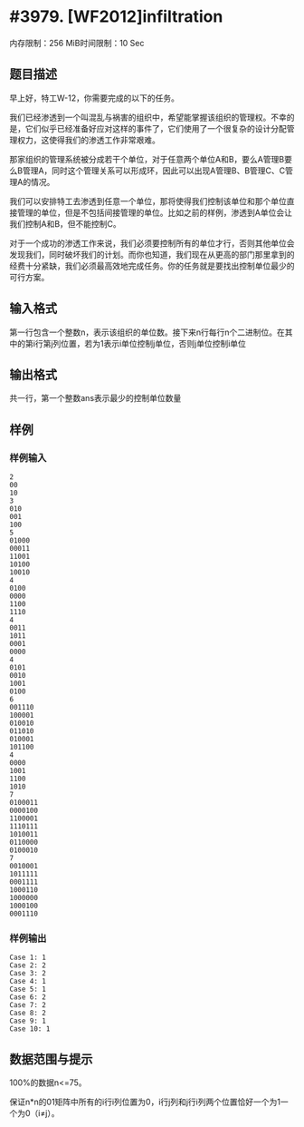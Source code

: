 # #3979. [WF2012]infiltration

内存限制：256 MiB时间限制：10 Sec

## 题目描述

早上好，特工W-12，你需要完成的以下的任务。

我们已经渗透到一个叫混乱与祸害的组织中，希望能掌握该组织的管理权。不幸的是，它们似乎已经准备好应对这样的事件了，它们使用了一个很复杂的设计分配管理权力，这使得我们的渗透工作非常艰难。

那家组织的管理系统被分成若干个单位，对于任意两个单位A和B，要么A管理B要么B管理A，同时这个管理关系可以形成环，因此可以出现A管理B、B管理C、C管理A的情况。

我们可以安排特工去渗透到任意一个单位，那将使得我们控制该单位和那个单位直接管理的单位，但是不包括间接管理的单位。比如之前的样例，渗透到A单位会让我们控制A和B，但不能控制C。

对于一个成功的渗透工作来说，我们必须要控制所有的单位才行，否则其他单位会发现我们，同时破坏我们的计划。而你也知道，我们现在从更高的部门那里拿到的经费十分紧缺，我们必须最高效地完成任务。你的任务就是要找出控制单位最少的可行方案。

## 输入格式

第一行包含一个整数n，表示该组织的单位数。接下来n行每行n个二进制位。在其中的第i行第j列位置，若为1表示i单位控制j单位，否则j单位控制i单位

## 输出格式

共一行，第一个整数ans表示最少的控制单位数量

## 样例

### 样例输入

    
    2
    00
    10
    3
    010
    001
    100
    5
    01000
    00011
    11001
    10100
    10010
    4
    0100
    0000
    1100
    1110
    4
    0011
    1011
    0001
    0000
    4
    0101
    0010
    1001
    0100
    6
    001110
    100001
    010010
    011010
    010001
    101100
    4
    0000
    1001
    1100
    1010
    7
    0100011
    0000100
    1100001
    1110111
    1010011
    0110000
    0100010
    7
    0010001
    1011111
    0001111
    1000110
    1000000
    1000100
    0001110
    
    

### 样例输出

    
    Case 1: 1
    Case 2: 2
    Case 3: 2
    Case 4: 1
    Case 5: 1
    Case 6: 2
    Case 7: 2
    Case 8: 2
    Case 9: 1
    Case 10: 1
    
    

## 数据范围与提示

100%的数据n<=75。

保证n*n的01矩阵中所有的i行i列位置为0，i行j列和j行i列两个位置恰好一个为1一个为0（i&ne;j）。
